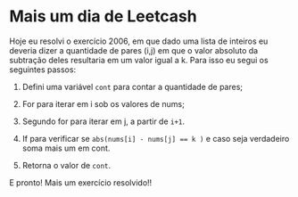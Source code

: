 # Mais um dia de Leetcash

Hoje eu resolvi o exercício 2006, em que dado uma lista de inteiros eu deveria dizer a quantidade de pares (i,j) em que o valor absoluto da subtração deles resultaria em um valor igual a k. Para isso eu segui os seguintes passos:

1. Defini uma variável `cont` para contar a quantidade de pares;

2. For para iterar em i sob os valores de nums;

3. Segundo for para iterar em j, a partir de ``i+1``.

4. If para verificar se `abs(nums[i] - nums[j] == k )` e caso seja verdadeiro soma mais um em cont.

5. Retorna o valor de `cont`.

E pronto! Mais um exercício resolvido!!